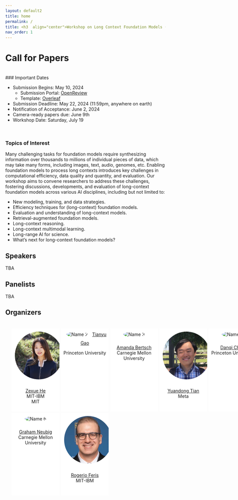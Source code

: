 ```yaml
---
layout: default2
title: home
permalink: /
title: <h3  align="center">Workshop on Long Context Foundation Models (LCFM)</h3>
nav_order: 1
---
```




<!-- <html lang="en">
<div class="news-box">
  <h4>Announcements</h4>
  <br>
  <p>1. <b>Recordings</b> are available on the <a href="https://neurips.cc/virtual/2023/workshop/66498" target="_blank">NeurIPS website</a> (NeurIPS registration required). They will be made public after one month (Jan 2024).<br>
  2. <b>Talk slides</b> are posted on the <a href="/speakers">speakers page</a>.<br>
  3. Congratuations to <a href="#paper-awards">paper award winners</a>!<br>
  4. <b>Workshop highlights and photos</b> can be found on our <a href="https://twitter.com/itif_workshop">Twitter</a>.
  <br><br>
  Thank you for joining us at NeurIPS 2023! Hope to see you next time! 
  </p>
</div>
</html> -->

# Call for Papers
<br>
### Important Dates

* Submission Begins: May 10, 2024
  * Submission Portal: [OpenReview](https://openreview.net/group?id=ICML.cc/2025/Workshop/LCFM)
  * Template: [Overleaf](https://www.overleaf.com/read/wcfywyhzfppz#e0be4f)
* Submission Deadline: May 22, 2024 (11:59pm, anywhere on earth)
* Notification of Acceptance: June 2, 2024
* Camera-ready papers due: June 9th
* Workshop Date: Saturday, July 19


<br>

<!-- 
<br>

### Guidelines

* Paper submission is hosted on [OpenReview](https://openreview.net/group?id=ICML.cc/2024/Workshop/LCFM).
* We welcome papers __up to 4 pages (max)__, not including references or appendix. 
  * Please use the provided LaTex template ([Overleaf](https://www.overleaf.com/read/jnvskgmhbgdx#1a9c21)) for your submission.
  * The paper should be anonymized and uploaded to OpenReview as a single PDF. 
  * You may use as many pages of references and appendix as you wish, but reviewers are not required to read the appendix. 
  * Posting papers on preprint servers like ArXiv is permitted.
* This is a __non-archival__ workshop. No submission will be indexed nor have archival proceedings.
  * Accepted papers will appear on the workshop website. They will also be available on OpenReview and ICML virtual site.
  * We accept submissions that are under review at other venues (e.g., NeurIPS 2024), as long as this does not violate the dual-submission / anonymity policy of the other venue.
* The review process will be double-blind.
<br> -->

### Topics of Interest

Many challenging tasks for foundation models require synthesizing information over thousands to millions of individual pieces of data, which may take many forms, including images, text, audio, genomes, etc. Enabling foundation models to process long contexts introduces key
challenges in computational efficiency, data quality and quantity, and evaluation. Our workshop aims to convene researchers to address these challenges, fostering discussions, developments, and evaluation of
long-context foundation models across various AI disciplines, including but not limited to:

* New modeling, training, and data strategies.
* Efficiency techniques for (long-context) foundation models.
* Evaluation and understanding of long-context models.
* Retrieval-augmented foundation models.
* Long-context reasoning.
* Long-context multimodal learning.
* Long-range AI for science.
* What’s next for long-context foundation models?

## Speakers
TBA
<!-- <html>
    <div class="team-container">
        <div class="team-member">
            <img src="/assets/img/speakers/stella.png" alt="Name 1">
            <a href="https://www.stellabiderman.com/">Stella Biderman</a>
            <p>EleutherAI</p>
        </div>
        <div class="team-member">
            <img src="/assets/img/speakers/albert.png" alt="Name 2">
            <p><a href="https://www.linkedin.com/in/albert-gu-8ab677139">Albert Gu</a>
            <br>Carnegie Mellon University</p>
        </div>
        <div class="team-member">
            <img src="/assets/img/speakers/mohit.png" alt="Name 3">
            <p><a href="https://people.cs.umass.edu/~miyyer/">Mohit Iyyer</a>
            <br>University of Massachusetts Amherst</p>
        </div>
        <div class="team-member">
            <img src="/assets/img/speakers/beidi.png" alt="Name 4">
            <p><a href="https://www.andrew.cmu.edu/user/beidic/">Beidi Chen</a>
            <br>Carnegie Mellon University</p>
        </div>
    </div>
</html> -->


## Panelists
TBA
<!-- <html>
    <div class="team-container">
         <div class="team-member">
            <img src="/assets/img/speakers/beidi.png" alt="Name 4">
            <p><a href="https://www.andrew.cmu.edu/user/beidic/">Beidi Chen</a>
            <br>Carnegie Mellon University</p>
        </div>
        <div class="team-member">
            <img src="/assets/img/speakers/angela.png" alt="Name 2">
            <p><a href="https://ai.meta.com/people/423869000175606/angela-fan/">Angela Fan</a>
            <br>Meta</p>
        </div>
        <div class="team-member">
            <img src="/assets/img/speakers/albert.png" alt="Name 2">
            <p><a href="https://www.linkedin.com/in/albert-gu-8ab677139">Albert Gu</a>
            <br>Carnegie Mellon University</p>
        </div>
        <div class="team-member">
            <img src="/assets/img/speakers/caglar.png" alt="Name 4">
            <p><a href="https://www.caglarg.com/">Caglar Gulcehre</a>
            <br>EPFL</p>
        </div>
    </div>
</html> -->


## Organizers
<html>
    <div class="team-container">
        <div class="team-member">
            <img src="/assets/img/organizers/zexue.jpg" alt="Name 1">
            <p><a href="https://zexuehe.github.io/">Zexue He</a>
            <br>MIT-IBM <br> MIT</p>
        </div>
        <div class="team-member">
            <img src="/assets/img/organizers/tianyu.jpeg" alt="Name 2">
            <a href="https://gaotianyu.xyz/about/">Tianyu Gao</a>
            <p>Princeton University</p>
        </div>
        <div class="team-member">
            <img src="/assets/img/organizers/amanda.png" alt="Name 3">
            <p><a href="https://www.cs.cmu.edu/~abertsch/">Amanda Bertsch</a>
            <br>Carnegie Mellon University</p>
        </div>
        <div class="team-member">
            <img src="/assets/img/organizers/yuandong.png" alt="Name 4">
            <p><a href="https://tridao.me/">Yuandong Tian</a>
            <br>Meta</p>
        </div>
        <div class="team-member">
            <img src="/assets/img/organizers/danqi.png" alt="Name 5">
            <p><a href="https://www.cs.princeton.edu/~danqic/">Danqi Chen</a>
            <br>Princeton University</p>
        </div>
        <div class="team-member">
            <img src="/assets/img/organizers/graham.jpeg" alt="Name 6">
            <p><a href="https://phontron.com/">Graham Neubig</a>
            <br>Carnegie Mellon University</p>
        </div>
        <div class="team-member">
            <img src="/assets/img/organizers/rogerio.jpg" alt="Name 7">
            <p><a href="https://www.rogerioferis.org/">Rogerio Feris</a>
            <br>MIT-IBM</p>
        </div>
    </div>
</html>

<!-- ## Sponsor

<html>
    <div class="team-container">
        <div class="team-member">
            <img src="/assets/img/together.png" alt="Together">
            <a href="https://www.together.ai/">Together AI</a>
        </div>
    </div>
</html> -->

<style>
    /* Style for the team container */
.team-container {
    display: grid;
    grid-template-columns: repeat(5, 1fr); /* Display 3 members per row */
    gap: 5px;
    max-width: 1000px;
    padding: 20px;
}

@media (max-width: 768px) {
    .team-container {
        grid-template-columns: repeat(2, 1fr); /* Display 2 members per row on smaller screens */
    }
}

/* Style for each team member */
.team-member {
    text-align: center;
    background-color: #fff;
    padding: 0px;
    width: 150px; /* Set a fixed width for consistent circle appearance */
    height: 260px; /* Set a fixed height for consistent circle appearance */
    /* box-shadow: 0px 3px 6px rgba(0, 0, 0, 0.1); */
    overflow: hidden; /* Hide any image overflow */
}


.team-member h3 {
    font-size: 16px;
    color: #333;
}

.team-member img {
  object-fit: cover;
  border-radius:50%;
  width: 150px;
  height: 150px;
  padding: 10px;
}

.sponsor-container {
    display: flex;
    gap: 5px;
}

.sponsor {
    flex: 1;
    margin: 10px;
    text-align: center;
    box-sizing: border-box;
    height: 50px;
    width: 50px;
}

.sponsor img {  
    width: 100%; /* Make the image take up 100% of the figure's width */
    height: 100%;
    object-fit: contain; 
}

.caption {
    margin-top: 12px; /* Adjust the margin to control the gap between the figure and the caption */
}

.right-half {
    flex: 1; /* Each figure takes up 50% of the available width */
    height: 500px; /* Set a fixed height for all figures (adjust the value as needed) */
}

.news-box {
    border: 1px solid #ccc;
    padding: 10px;
    width: 600px;
    margin: 0 auto;
    background-color: #f9f9f9;
}

@media (max-width: 600px) {
    .news-box {
        width: 100%; /* Adjust width to fit the screen */
    }
}
</style>

<br><br> 